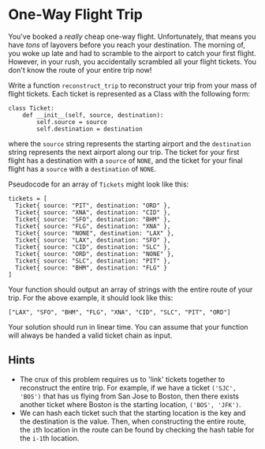 # One-Way Flight Trip

You've booked a _really_ cheap one-way flight. Unfortunately, that means you have _tons_ of layovers before you reach your destination. The morning of, you woke up late and had to scramble 
to the airport to catch your first flight. However, in your rush, you accidentally scrambled all your flight tickets. You don't know the route of your entire trip now!

Write a function `reconstruct_trip` to reconstruct your trip from your mass of flight tickets. Each ticket is represented as a Class with the following form:
```
class Ticket:
    def __init__(self, source, destination):
        self.source = source
        self.destination = destination
```
where the `source` string represents the starting airport and the `destination` string represents the next airport along our trip. The ticket for your first flight has a destination with a `source` of `NONE`, and the ticket for your final flight has a `source` with a `destination` of `NONE`. 

Pseudocode for an array of `Tickets` might look like this:
```
tickets = [
  Ticket{ source: "PIT", destination: "ORD" },
  Ticket{ source: "XNA", destination: "CID" },
  Ticket{ source: "SFO", destination: "BHM" },
  Ticket{ source: "FLG", destination: "XNA" },
  Ticket{ source: "NONE", destination: "LAX" },
  Ticket{ source: "LAX", destination: "SFO" },
  Ticket{ source: "CID", destination: "SLC" },
  Ticket{ source: "ORD", destination: "NONE" },
  Ticket{ source: "SLC", destination: "PIT" },
  Ticket{ source: "BHM", destination: "FLG" }
]
```

Your function should output an array of strings with the entire route of your trip. For the above example, it should look like this:
```
["LAX", "SFO", "BHM", "FLG", "XNA", "CID", "SLC", "PIT", "ORD"]
```

Your solution should run in linear time. You can assume that your function will always be handed a valid ticket chain as input. 

## Hints

* The crux of this problem requires us to 'link' tickets together to reconstruct the entire trip. For example, if we have a ticket `('SJC', 'BOS')` that has us flying from San Jose to Boston, then there exists another ticket where Boston is the starting location, `('BOS', 'JFK')`. 
* We can hash each ticket such that the starting location is the key and the destination is the value. Then, when constructing the entire route, the `i`th location in the route can be found by checking the hash table for the `i-1`th location.